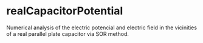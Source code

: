 # realCapacitorPotential
 Numerical analysis of the electric potencial and electric field in the vicinities of a real parallel plate capacitor via SOR method.
